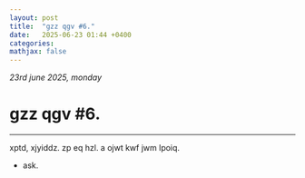 ```yaml
---
layout: post
title:  "gzz qgv #6."
date:   2025-06-23 01:44 +0400
categories:
mathjax: false
---
```


_23rd june 2025, monday_

# gzz qgv #6.
---

xptd, xjyiddz. zp eq hzl. a ojwt kwf jwm lpoiq.

 - ask.
